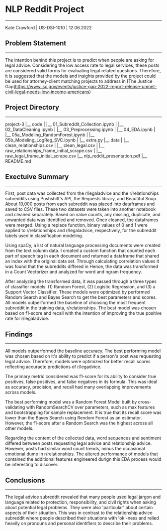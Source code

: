 # NLP Reddit Project
___
Kate Crawford | US-DSI-1010 | 12.06.2022

## Problem Statement
___
The intention behind this project is to predict when people are asking for legal advice. Considering the low access rate to legal services, these posts are considered valid forms for evaluating legal related questions. Therefore, it is suggested that the models and insights provided by the project could be used for attorney-client matching projects to address in [The Justice Gap]https://www.lsc.gov/events/justice-gap-2022-report-release-unmet-civil-legal-needs-low-income-americans)


## Project Directory
___
project-3
|__ code
|   |__ 01_Subreddit_Collection.ipynb
|   |__ 02_DataCleaning.ipynb
|   |__ 03_Preprocessing.ipynb
|   |__ 04_EDA.ipynb
|   |__ 05a_Modeling_RandomForest.ipynb
|   |__ 05b_Modeling_LogReg_SVC.ipynb
|   |__ extra.py
|__ data
|   |__ clean_relationships.csv
|   |__ clean_legal.csv
|   |__ raw_relationships_frame_initial_scrape.csv
|   |__ raw_legal_frame_initial_scrape.csv
|__ nlp_reddit_presentation.pdf
|__ README.md


## Exectuive Summary
___ 
First, post data was collected from the r/legaladvice and the r/relationships subreddits using Pushshift's API, the Requests library, and Beautiful Soup. About 10,000 posts from each subreddit was placed into dataframes and saved to CSV files. These two datasets were taken into another notebook and cleaned separately. Based on value counts, any missing, duplicate, and unwanted data was identified and removed. Once cleaned, the dataframes were merged. Using a replace function, binary values of 0 and 1 were applied to r/relationships and r/legaladvice, respectively, for the subreddit labels used in classification modeling.

Using spaCy, a list of natural language processing documents were created from the text column data. I created a custom function that counted each part of speech tag in each document and returned a dataframe that shared an index with the original data set. Through calculating correlation values it was found that the subreddits differed in Hence, the data was transformed in a Count Vectorizer and analyzed for word and ngram frequency. 

After analyzing the transformed data, it was passed through a three types of classifier models: (1) Random Forest, (2) Logistic Regression, and (3) a Support Vector Classifier. These models were optimized by performed Random Search and Bayes Search to get the best parameters and scores. All models outperformed the baseline of choosing the most frequent subreddit in the training data, r/relationships. The best model was chosen based on f1-score and recall with the intention of improving the true positive rate for r/legaladvice.

## Findings
___
All models outperformed the baseline accuracy. The best performing model was chosen based on it's ability to predict if a person's post was requesting legal advice. Therefore, models were optimized for better recall scores reflecting accuracte predictions of r/legadvice. 

The primary metric considered was f1-score for its ability to consider true positives, false positives, and false negatives in its formula. This was ideal as accuracy, precision, and recall had many overlapping improvements across models. 

The best performing model was a Random Forest Model built by cross-validating with RandomSearchCV over parameters, such as max features and bootstrapping for sample replacement. It is true that its recall score was lower than the Bayes Search using Rendom Forest as an estimator. However, the f1-score after a Random Search was the highest across all other models.

Regarding the content of the collected data, word sequences and sentiment differed between posts requesting legal advice and relationship advice. However, posts had similar word count trends, minus the occasional emotional dump in r/relationships. The altered performance of models that contained the additional features engineered durign this EDA process would be interesting to discover.

## Conclusions
___
The legal advice subreddit revealed that many people used legal jargon and language related to protection, responsibility, and civil rights when asking about potential legal problems. They were also 'particular' about certain aspects of their situation. This was in contrast to the relationship advice subreddit where people described their situations with 'ok'-ness and relied heavily on pronouns and personal identifiers to describe their problems.
